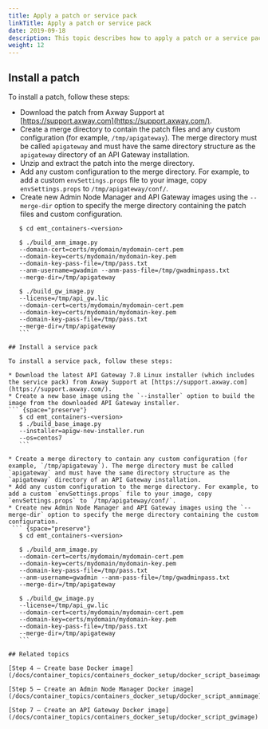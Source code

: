 ```yaml
---
title: Apply a patch or service pack
linkTitle: Apply a patch or service pack
date: 2019-09-18
description: This topic describes how to apply a patch or a service pack (SP) to an API Gateway or API Manager container deployment. In a container deployment, a patch or service pack is rolled out using an orchestration tool (for example, Kubernetes or OpenShift) after new Docker images containing the patch or service pack are pushed to the Docker registry. This enables you to perform a rolling zero downtime update of services.
weight: 12
---
```


## Install a patch

To install a patch, follow these steps:

* Download the patch from Axway Support at [https://support.axway.com](https://support.axway.com/).
* Create a merge directory to contain the patch files and any custom configuration (for example, `/tmp/apigateway`). The merge directory must be called `apigateway` and must have the same directory structure as the `apigateway` directory of an API Gateway installation.
* Unzip and extract the patch into the merge directory.
* Add any custom configuration to the merge directory. For example, to add a custom `envSettings.props` file to your image, copy `envSettings.props` to `/tmp/apigateway/conf/`.
* Create new Admin Node Manager and API Gateway images using the `--merge-dir` option to specify the merge directory containing the patch files and custom configuration.

 ``` {space="preserve"}
    $ cd emt_containers-<version>

    $ ./build_anm_image.py 
    --domain-cert=certs/mydomain/mydomain-cert.pem
    --domain-key=certs/mydomain/mydomain-key.pem
    --domain-key-pass-file=/tmp/pass.txt
    --anm-username=gwadmin --anm-pass-file=/tmp/gwadminpass.txt
    --merge-dir=/tmp/apigateway

    $ ./build_gw_image.py
    --license=/tmp/api_gw.lic
    --domain-cert=certs/mydomain/mydomain-cert.pem
    --domain-key=certs/mydomain/mydomain-key.pem
    --domain-key-pass-file=/tmp/pass.txt
    --merge-dir=/tmp/apigateway
    ```

## Install a service pack

To install a service pack, follow these steps:

* Download the latest API Gateway 7.8 Linux installer (which includes the service pack) from Axway Support at [https://support.axway.com](https://support.axway.com/).
* Create a new base image using the `--installer` option to build the image from the downloaded API Gateway installer.
 ``` {space="preserve"}
    $ cd emt_containers-<version>
    $ ./build_base_image.py
    --installer=apigw-new-installer.run
    --os=centos7
    ```

* Create a merge directory to contain any custom configuration (for example, `/tmp/apigateway`). The merge directory must be called `apigateway` and must have the same directory structure as the `apigateway` directory of an API Gateway installation.
* Add any custom configuration to the merge directory. For example, to add a custom `envSettings.props` file to your image, copy `envSettings.props` to `/tmp/apigateway/conf/`.
* Create new Admin Node Manager and API Gateway images using the `--merge-dir` option to specify the merge directory containing the custom configuration.
  ``` {space="preserve"}
    $ cd emt_containers-<version>

    $ ./build_anm_image.py 
    --domain-cert=certs/mydomain/mydomain-cert.pem 
    --domain-key=certs/mydomain/mydomain-key.pem 
    --domain-key-pass-file=/tmp/pass.txt
    --anm-username=gwadmin --anm-pass-file=/tmp/gwadminpass.txt
    --merge-dir=/tmp/apigateway

    $ ./build_gw_image.py 
    --license=/tmp/api_gw.lic 
    --domain-cert=certs/mydomain/mydomain-cert.pem 
    --domain-key=certs/mydomain/mydomain-key.pem 
    --domain-key-pass-file=/tmp/pass.txt
    --merge-dir=/tmp/apigateway
    ```

## Related topics

[Step 4 – Create base Docker image](/docs/container_topics/containers_docker_setup/docker_script_baseimage)

[Step 5 – Create an Admin Node Manager Docker image](/docs/container_topics/containers_docker_setup/docker_script_anmimage)

[Step 7 – Create an API Gateway Docker image](/docs/container_topics/containers_docker_setup/docker_script_gwimage)
